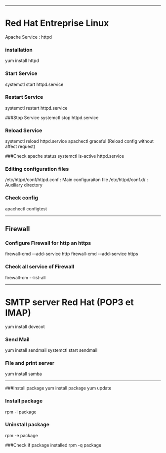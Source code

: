 ****************************************************************************************
# Red Hat Entreprise Linux
Apache Service : httpd

### installation
yum install httpd

### Start Service
systemctl start httpd.service

### Restart Service
systemctl restart httpd.service

###Stop Service
systemctl stop httpd.service

### Reload Service
systemctl reload httpd.service
apachectl graceful (Reload config without affect request)

###Check apache status
systemctl is-active httpd.service

### Editing configuration files
/etc/httpd/conf/httpd.conf : Main configuraiton file
/etc/httpd/conf.d/ : Auxiliary directory

### Check config
apachectl configtest

******************************************************************************************
## Firewall
### Configure Firewall for http an https
firewall-cmd --add-service http
firewall-cmd --add-service https

### Check all service of Firewall
firewall-cm --list-all

*****************************************************************************************
# SMTP server Red Hat (POP3 et IMAP)
yum install dovecot

### Send Mail
yum install sendmail
systemctl start sendmail

### File and print server
yum install samba

***************************************************************************************
###Install package 
yum install package
yum update

### Install package
rpm -i package

### Uninstall package
rpm -e package

###Check if package installed
rpm -q package
